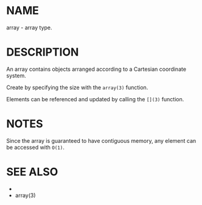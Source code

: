 # NAME
array - array type.

# DESCRIPTION
An array contains objects arranged according to a Cartesian coordinate system.

Create by specifying the size with the `array(3)` function.

Elements can be referenced and updated by calling the `[](3)` function.

# NOTES
Since the array is guaranteed to have contiguous memory, any element can be accessed with `O(1)`.

# SEE ALSO
- [](3)
- array(3)
